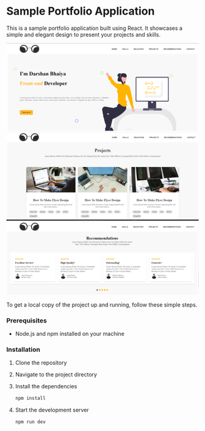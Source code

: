 
# Sample Portfolio Application

This is a sample portfolio application built using React. It showcases a simple and elegant design to present your projects and skills.

![Portfolio Screenshot](./images/image1.png)
![Portfolio Screenshot](./images/image2.png)
![Portfolio Screenshot](./images/image3.png)


To get a local copy of the project up and running, follow these simple steps.

### Prerequisites

- Node.js and npm installed on your machine

### Installation

1. Clone the repository

2. Navigate to the project directory

3. Install the dependencies

   ```sh
   npm install
   ```

4. Start the development server

   ```sh
   npm run dev
   ```


